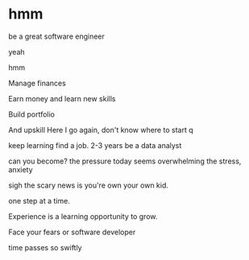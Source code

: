 # hmm
be a great software engineer

yeah


hmm

Manage finances

Earn money and learn new skills 

Build portfolio

And upskill
Here I go again, don't know where to start
q

keep learning
find a job. 2-3 years be a data analyst

can you become? the pressure today seems overwhelming the stress, anxiety 

 sigh
the scary news is you're own your own kid.

one step at a time.

Experience is a learning opportunity to grow.

Face your fears
or software developer 

time passes so swiftly 